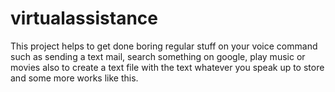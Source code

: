 # virtualassistance
This project helps to get done boring regular stuff on your voice command such as sending a text mail, search something on google, play music or movies also to create a text file with the text whatever you speak up to store and some more works like this.
